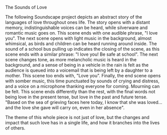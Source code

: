 The Sounds of Love

The following Soundscape project depicts an abstract story of the languages of love throughout ones life. The story opens with a distant memory, indistinguishable voices can be heard, while silverware and romantic music goes on. This scene ends with one audible phrase, "I love you". The next scene opens with light music in the background, almost whimsical, as birds and children can be heard running around inside. The sound of a school bus pulling up indicates the closing of the scene, as this scene ends with a similar phrase: "I love you! Be safe at school". The next scene changes tone, as more melancholic music is heard in the background, and a sense of being in a vehicle in the rain is felt as the audience is queued into a voicemail that is being left by a daughter to a mother. This scene too ends with, "Love you". Finally, the end scene opens with somber music, this time punctuated by sounds of crying and distress, and a voice on a microphone thanking everyone for coming. Mourning can be felt. This scene ends differently than the rest, with the final words not being love in the present tense, but love in the past and future tense. "Based on the sea of grieving faces here today, I know that she was loved... and the love she gave will carry on, even in her absence".

The theme of this whole piece is not just of love, but the changes and impact that such love has in a single life, and how it branches into the lives of others.
